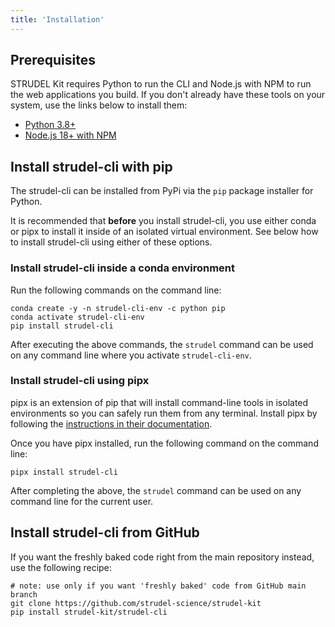 ```yaml
---
title: 'Installation'
---
```


## Prerequisites

STRUDEL Kit requires Python to run the CLI and Node.js with NPM to run the web applications you build. If you don't already have these tools on your system, use the links below to install them:

- [Python 3.8+](https://www.python.org/downloads/)
- [Node.js 18+ with NPM](https://nodejs.org/en/download)

## Install strudel-cli with pip

The strudel-cli can be installed from PyPi via the `pip` package installer for Python.

It is recommended that **before** you install strudel-cli, you use either conda or pipx to install it inside of an isolated virtual environment. See below how to install strudel-cli using either of these options.

### Install strudel-cli inside a conda environment

Run the following commands on the command line:

```
conda create -y -n strudel-cli-env -c python pip
conda activate strudel-cli-env
pip install strudel-cli
```

After executing the above commands, the `strudel` command can be used on any command line where you activate `strudel-cli-env`.

### Install strudel-cli using pipx

pipx is an extension of pip that will install command-line tools in isolated environments so you can safely run them from any terminal. Install pipx by following the [instructions in their documentation](https://pipx.pypa.io/stable/installation/).

Once you have pipx installed, run the following command on the command line:

```
pipx install strudel-cli
```

After completing the above, the `strudel` command can be used on any command line for the current user.

## Install strudel-cli from GitHub

If you want the freshly baked code right from the main repository instead, use the following recipe:

```
# note: use only if you want 'freshly baked' code from GitHub main branch
git clone https://github.com/strudel-science/strudel-kit
pip install strudel-kit/strudel-cli
```